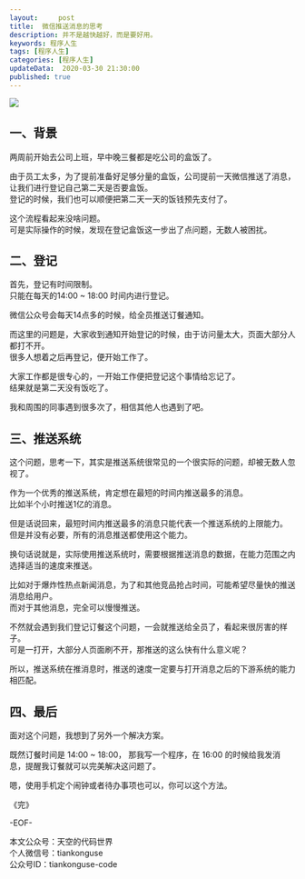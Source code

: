 ```yaml
---   
layout:     post  
title:  微信推送消息的思考  
description: 并不是越快越好，而是要好用。  
keywords: 程序人生  
tags: [程序人生]    
categories: [程序人生]  
updateData:  2020-03-30 21:30:00  
published: true 
---  
```



![](https://res2020.tiankonguse.com/images/2020/03/30/001.png)  



## 一、背景  


两周前开始去公司上班，早中晚三餐都是吃公司的盒饭了。   


由于员工太多，为了提前准备好足够分量的盒饭，公司提前一天微信推送了消息，让我们进行登记自己第二天是否要盒饭。    
登记的时候，我们也可以顺便把第二天一天的饭钱预先支付了。  


这个流程看起来没啥问题。  
可是实际操作的时候，发现在登记盒饭这一步出了点问题，无数人被困扰。  


## 二、登记  


首先，登记有时间限制。  
只能在每天的14:00 ~ 18:00 时间内进行登记。  


微信公众号会每天14点多的时候，给全员推送订餐通知。  


而这里的问题是，大家收到通知开始登记的时候，由于访问量太大，页面大部分人都打不开。  
很多人想着之后再登记，便开始工作了。  


大家工作都是很专心的，一开始工作便把登记这个事情给忘记了。  
结果就是第二天没有饭吃了。  


我和周围的同事遇到很多次了，相信其他人也遇到了吧。  


## 三、推送系统  


这个问题，思考一下，其实是推送系统很常见的一个很实际的问题，却被无数人忽视了。  


作为一个优秀的推送系统，肯定想在最短的时间内推送最多的消息。  
比如半个小时推送1亿的消息。  


但是话说回来，最短时间内推送最多的消息只能代表一个推送系统的上限能力。
但是并没有必要，所有的消息推送都使用这个能力。  


换句话说就是，实际使用推送系统时，需要根据推送消息的数据，在能力范围之内选择适当的速度来推送。  


比如对于爆炸性热点新闻消息，为了和其他竞品抢占时间，可能希望尽量快的推送消息给用户。  
而对于其他消息，完全可以慢慢推送。  


不然就会遇到我们登记订餐这个问题，一会就推送给全员了，看起来很厉害的样子。  
可是一打开，大部分人页面刷不开，那推送的这么快有什么意义呢？  


所以，推送系统在推消息时，推送的速度一定要与打开消息之后的下游系统的能力相匹配。  


## 四、最后  


面对这个问题，我想到了另外一个解决方案。  


既然订餐时间是 14:00 ~ 18:00， 那我写一个程序，在 16:00 的时候给我发消息，提醒我订餐就可以完美解决这问题了。  


嗯，使用手机定个闹钟或者待办事项也可以，你可以这个方法。  




《完》


-EOF-  



本文公众号：天空的代码世界  
个人微信号：tiankonguse  
公众号ID：tiankonguse-code  
  

